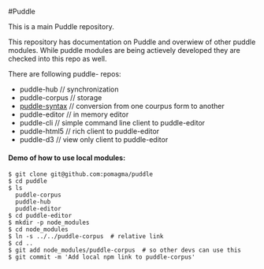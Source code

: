 #Puddle

This is a main Puddle repository.

This repository has documentation on Puddle and overwiew of other puddle modules.
While puddle modules are being actievely developed they are checked into this repo as well.


There are following puddle- repos:

- puddle-hub  // synchronization
- puddle-corpus // storage
- [puddle-syntax](https://github.com/pomagma/puddle-syntax) // conversion from one courpus form to another
- puddle-editor // in memory editor
- puddle-cli // simple command line client to puddle-editor
- puddle-html5 // rich client to puddle-editor
- puddle-d3 // view only client to puddle-editor



#### Demo of how to use local modules:

    $ git clone git@github.com:pomagma/puddle
    $ cd puddle
    $ ls
      puddle-corpus
      puddle-hub
      puddle-editor
    $ cd puddle-editor
    $ mkdir -p node_modules
    $ cd node_modules
    $ ln -s ../../puddle-corpus  # relative link
    $ cd ..
    $ git add node_modules/puddle-corpus  # so other devs can use this
    $ git commit -m 'Add local npm link to puddle-corpus'